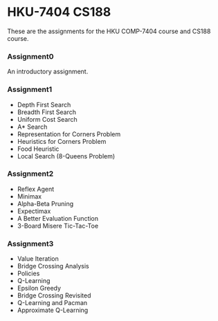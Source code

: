 # HKU-7404 CS188

These are the assignments for the HKU COMP-7404 course and CS188 course.

### Assignment0

An introductory assignment.

### Assignment1

- Depth First Search
- Breadth First Search
- Uniform Cost Search
- A* Search
- Representation for Corners Problem
- Heuristics for Corners Problem
- Food Heuristic
- Local Search (8-Queens Problem)

### Assignment2

- Reflex Agent
- Minimax
- Alpha-Beta Pruning
- Expectimax
- A Better Evaluation Function
- 3-Board Misere Tic-Tac-Toe

### Assignment3

- Value Iteration
- Bridge Crossing Analysis
- Policies
- Q-Learning
- Epsilon Greedy
- Bridge Crossing Revisited
- Q-Learning and Pacman
- Approximate Q-Learning

